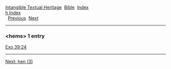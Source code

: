 [Intangible Textual Heritage](../../index)  [Bible](../index) 
[Index](index)   
[h Index](_h_)  
  [Previous](c05377)  [Next](c05379) 

------------------------------------------------------------------------

### &lt;hems&gt; 1 entry

[Exo 39:24](../kjv/exo039.htm#024)  

------------------------------------------------------------------------

[Next: hen (3)](c05379)
